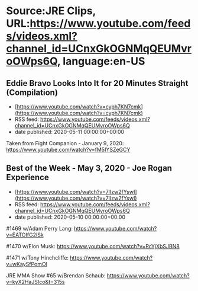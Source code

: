 # Source:JRE Clips, URL:https://www.youtube.com/feeds/videos.xml?channel_id=UCnxGkOGNMqQEUMvroOWps6Q, language:en-US

## Eddie Bravo Looks Into It for 20 Minutes Straight (Compilation)
 - [https://www.youtube.com/watch?v=cyph7KN7cmk](https://www.youtube.com/watch?v=cyph7KN7cmk)
 - RSS feed: https://www.youtube.com/feeds/videos.xml?channel_id=UCnxGkOGNMqQEUMvroOWps6Q
 - date published: 2020-05-11 00:00:00+00:00

Taken from Fight Companion - January 9, 2020:
https://www.youtube.com/watch?v=fM5IYSZeGCY

## Best of the Week - May 3, 2020 - Joe Rogan Experience
 - [https://www.youtube.com/watch?v=7lIzw2fYswI](https://www.youtube.com/watch?v=7lIzw2fYswI)
 - RSS feed: https://www.youtube.com/feeds/videos.xml?channel_id=UCnxGkOGNMqQEUMvroOWps6Q
 - date published: 2020-05-10 00:00:00+00:00

#1469 w/Adam Perry Lang:
https://www.youtube.com/watch?v=EATOIfG2ISk

#1470 w/Elon Musk:
https://www.youtube.com/watch?v=RcYjXbSJBN8

#1471 w/Tony Hinchcliffe:
https://www.youtube.com/watch?v=wKaySfPomOI

JRE MMA Show #65 w/Brendan Schaub:
https://www.youtube.com/watch?v=kyX2HaJSIco&t=315s

